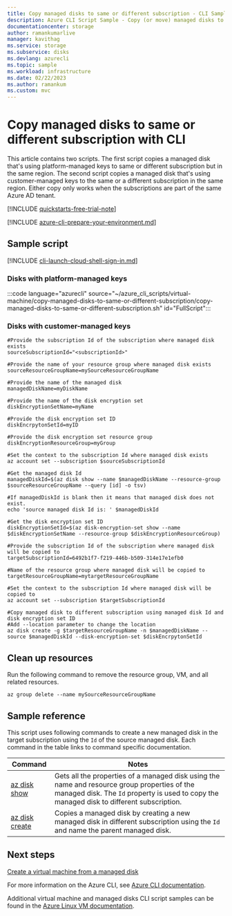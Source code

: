 ```yaml
---
title: Copy managed disks to same or different subscription - CLI Sample
description: Azure CLI Script Sample - Copy (or move) managed disks to the same or a different subscription
documentationcenter: storage
author: ramankumarlive
manager: kavithag
ms.service: storage
ms.subservice: disks
ms.devlang: azurecli
ms.topic: sample
ms.workload: infrastructure
ms.date: 02/22/2023
ms.author: ramankum
ms.custom: mvc
---
```


# Copy managed disks to same or different subscription with CLI

This article contains two scripts. The first script copies a managed disk that's using platform-managed keys to same or different subscription but in the same region. The second script copies a managed disk that's using customer-managed keys to the same or a different subscription in the same region. Either copy only works when the subscriptions are part of the same Azure AD tenant.

[!INCLUDE [quickstarts-free-trial-note](../../../includes/quickstarts-free-trial-note.md)]

[!INCLUDE [azure-cli-prepare-your-environment.md](~/articles/reusable-content/azure-cli/azure-cli-prepare-your-environment.md)]

## Sample script

[!INCLUDE [cli-launch-cloud-shell-sign-in.md](../../../includes/cli-launch-cloud-shell-sign-in.md)]

### Disks with platform-managed keys

:::code language="azurecli" source="~/azure_cli_scripts/virtual-machine/copy-managed-disks-to-same-or-different-subscription/copy-managed-disks-to-same-or-different-subscription.sh" id="FullScript":::

### Disks with customer-managed keys

```azurecli
#Provide the subscription Id of the subscription where managed disk exists
sourceSubscriptionId="<subscriptionId>"

#Provide the name of your resource group where managed disk exists
sourceResourceGroupName=mySourceResourceGroupName

#Provide the name of the managed disk
managedDiskName=myDiskName

#Provide the name of the disk encryption set
diskEncryptionSetName=myName

#Provide the disk encryption set ID
diskEncrpytonSetId=myID

#Provide the disk encryption set resource group
diskEncryptionResourceGroup=myGroup

#Set the context to the subscription Id where managed disk exists
az account set --subscription $sourceSubscriptionId

#Get the managed disk Id 
managedDiskId=$(az disk show --name $managedDiskName --resource-group $sourceResourceGroupName --query [id] -o tsv)

#If managedDiskId is blank then it means that managed disk does not exist.
echo 'source managed disk Id is: ' $managedDiskId

#Get the disk encryption set ID
diskEncryptionSetId=$(az disk-encryption-set show --name $diskEncryptionSetName --resource-group $diskEncryptionResourceGroup)

#Provide the subscription Id of the subscription where managed disk will be copied to
targetSubscriptionId=6492b1f7-f219-446b-b509-314e17e1efb0

#Name of the resource group where managed disk will be copied to
targetResourceGroupName=mytargetResourceGroupName

#Set the context to the subscription Id where managed disk will be copied to
az account set --subscription $targetSubscriptionId

#Copy managed disk to different subscription using managed disk Id and disk encryption set ID
#Add --location parameter to change the location
az disk create -g $targetResourceGroupName -n $managedDiskName --source $managedDiskId --disk-encryption-set $diskEncrpytonSetId
```

## Clean up resources

Run the following command to remove the resource group, VM, and all related resources.

```azurecli-interactive
az group delete --name mySourceResourceGroupName
```

## Sample reference

This script uses following commands to create a new managed disk in the target subscription using the `Id` of the source managed disk. Each command in the table links to command specific documentation.

| Command | Notes |
|---|---|
| [az disk show](/cli/azure/disk) | Gets all the properties of a managed disk using the name and resource group properties of the managed disk. The `Id` property is used to copy the managed disk to different subscription.  |
| [az disk create](/cli/azure/disk) | Copies a managed disk by creating a new managed disk in different subscription using the `Id` and name the parent managed disk.  |

## Next steps

[Create a virtual machine from a managed disk](./virtual-machines-linux-cli-sample-create-vm-from-managed-os-disks.md?toc=%2fpowershell%2fmodule%2ftoc.json)

For more information on the Azure CLI, see [Azure CLI documentation](/cli/azure).

Additional virtual machine and managed disks CLI script samples can be found in the [Azure Linux VM documentation](../linux/cli-samples.md?toc=%2fazure%2fvirtual-machines%2flinux%2ftoc.json).
